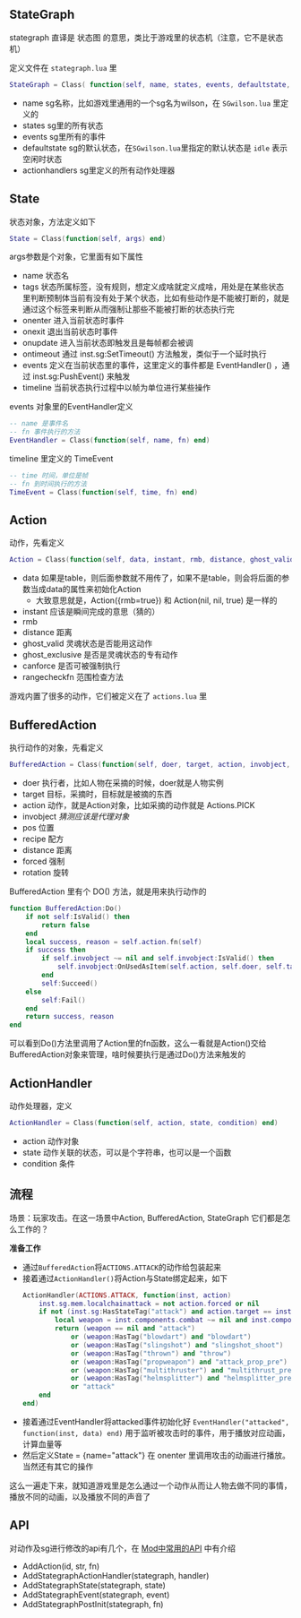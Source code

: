 ## StateGraph

stategraph 直译是 状态图 的意思，类比于游戏里的状态机（注意，它不是状态机）

定义文件在 `stategraph.lua` 里

```lua
StateGraph = Class( function(self, name, states, events, defaultstate, actionhandlers) end)
```

- name sg名称，比如游戏里通用的一个sg名为wilson，在 `SGwilson.lua` 里定义的
- states sg里的所有状态
- events sg里所有的事件
- defaultstate sg的默认状态，在`SGwilson.lua`里指定的默认状态是 `idle` 表示空闲时状态
- actionhandlers sg里定义的所有动作处理器

## State

状态对象，方法定义如下

```lua
State = Class(function(self, args) end)
```

args参数是个对象，它里面有如下属性

- name 状态名
- tags 状态所属标签，没有规则，想定义成啥就定义成啥，用处是在某些状态里判断预制体当前有没有处于某个状态，比如有些动作是不能被打断的，就是通过这个标签来判断从而强制让那些不能被打断的状态执行完
- onenter 进入当前状态时事件
- onexit 退出当前状态时事件
- onupdate 进入当前状态即触发且是每帧都会被调
- ontimeout 通过 inst.sg:SetTimeout() 方法触发，类似于一个延时执行
- events 定义在当前状态里的事件，这里定义的事件都是 EventHandler() ，通过 inst.sg:PushEvent() 来触发
- timeline 当前状态执行过程中以帧为单位进行某些操作

events 对象里的EventHandler定义

```lua
-- name 是事件名
-- fn 事件执行的方法
EventHandler = Class(function(self, name, fn) end)
```

timeline 里定义的 TimeEvent

```lua
-- time 时间，单位是帧
-- fn 到时间执行的方法
TimeEvent = Class(function(self, time, fn) end)
```

## Action

动作，先看定义

```lua
Action = Class(function(self, data, instant, rmb, distance, ghost_valid, ghost_exclusive, canforce, rangecheckfn) end)
```

- data 如果是table，则后面参数就不用传了，如果不是table，则会将后面的参数当成data的属性来初始化Action
  - 大致意思就是，Action({rmb=true}) 和 Action(nil, nil, true) 是一样的
- instant 应该是瞬间完成的意思（猜的）
- rmb
- distance 距离
- ghost_valid 灵魂状态是否能用这动作
- ghost_exclusive 是否是灵魂状态的专有动作
- canforce 是否可被强制执行
- rangecheckfn 范围检查方法

游戏内置了很多的动作，它们被定义在了 `actions.lua` 里

## BufferedAction

执行动作的对象，先看定义

```lua
BufferedAction = Class(function(self, doer, target, action, invobject, pos, recipe, distance, forced, rotation) end)
```

- doer 执行者，比如人物在采摘的时候，doer就是人物实例
- target 目标，采摘时，目标就是被摘的东西
- action 动作，就是Action对象，比如采摘的动作就是 Actions.PICK
- invobject *猜测应该是代理对象*
- pos 位置
- recipe 配方
- distance 距离
- forced 强制
- rotation 旋转

BufferedAction 里有个 DO() 方法，就是用来执行动作的

```lua
function BufferedAction:Do()
    if not self:IsValid() then
        return false
    end
    local success, reason = self.action.fn(self)
    if success then
        if self.invobject ~= nil and self.invobject:IsValid() then
            self.invobject:OnUsedAsItem(self.action, self.doer, self.target)
        end
        self:Succeed()
    else
        self:Fail()
    end
    return success, reason
end
```

可以看到Do()方法里调用了Action里的fn函数，这么一看就是Action()交给BufferedAction对象来管理，啥时候要执行是通过Do()方法来触发的

## ActionHandler

动作处理器，定义

```lua
ActionHandler = Class(function(self, action, state, condition) end)
```

- action 动作对象
- state 动作关联的状态，可以是个字符串，也可以是一个函数
- condition 条件

## 流程

场景：玩家攻击。在这一场景中Action, BufferedAction, StateGraph 它们都是怎么工作的？

**准备工作**

- 通过`BufferedAction`将`ACTIONS.ATTACK`的动作给包装起来
- 接着通过`ActionHandler()`将Action与State绑定起来，如下
    ```lua
    ActionHandler(ACTIONS.ATTACK, function(inst, action)
        inst.sg.mem.localchainattack = not action.forced or nil
        if not (inst.sg:HasStateTag("attack") and action.target == inst.sg.statemem.attacktarget or inst.components.health:IsDead()) then
            local weapon = inst.components.combat ~= nil and inst.components.combat:GetWeapon() or nil
            return (weapon == nil and "attack")
                or (weapon:HasTag("blowdart") and "blowdart")
                or (weapon:HasTag("slingshot") and "slingshot_shoot")
                or (weapon:HasTag("thrown") and "throw")
                or (weapon:HasTag("propweapon") and "attack_prop_pre")
                or (weapon:HasTag("multithruster") and "multithrust_pre")
                or (weapon:HasTag("helmsplitter") and "helmsplitter_pre")
                or "attack"
        end
    end)
    ```
- 接着通过EventHandler将attacked事件初始化好 `EventHandler("attacked", function(inst, data) end)` 用于监听被攻击时的事件，用于播放对应动画，计算血量等
- 然后定义State = {name="attack"} 在 onenter 里调用攻击的动画进行播放。当然还有其它的操作

这么一遍走下来，就知道游戏里是怎么通过一个动作从而让人物去做不同的事情，播放不同的动画，以及播放不同的声音了

## API

对动作及sg进行修改的api有几个，在 [Mod中常用的API](https://tomoya92.github.io/dstmod-tutorial/#/api) 中有介绍

- AddAction(id, str, fn)
- AddStategraphActionHandler(stategraph, handler)
- AddStategraphState(stategraph, state)
- AddStategraphEvent(stategraph, event)
- AddStategraphPostInit(stategraph, fn)


